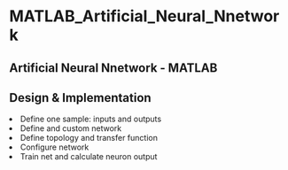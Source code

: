 # MATLAB_Artificial_Neural_Nnetwork

<h2>Artificial Neural Nnetwork - MATLAB<h2>


<h2>Design & Implementation</h2>
<li> Define one sample: inputs and outputs </li>
<li> Define and custom network </li>
<li> Define topology and transfer function </li>
<li> Configure network </li>
<li> Train net and calculate neuron output </li>
